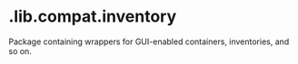 # .lib.compat.inventory

Package containing wrappers for GUI-enabled containers, inventories, and so on.